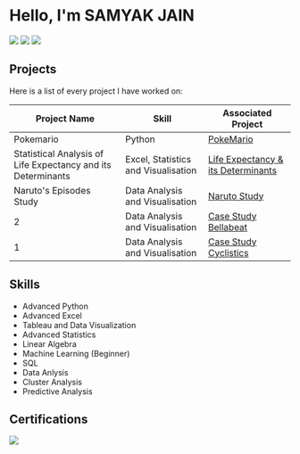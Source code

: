 # Hello, I'm SAMYAK JAIN
<a href="https://www.linkedin.com/in/samyakjain-ds"><img src="https://img.shields.io/badge/-LinkedIn-0072b1?&style=for-the-badge&logo=linkedin&logoColor=white" /></a>
<a href="https://public.tableau.com/app/profile/samyak.jain8329/vizzes"><img src="https://img.shields.io/badge/-Tableau-E97627?style=for-the-badge&logo=tableau&logoColor=white" /></a>
<a href="https://drive.google.com/file/d/1fL0WIZsXMPcdBw7X-XKYUya4ZrdLY-Sg/view?usp=sharing"><img src="https://img.shields.io/badge/-Resume-4285F4?style=for-the-badge&logo=resume&logoColor=white" /></a>


## Projects

Here is a list of every project I have worked on:


|Project Name  | Skill                                         | Associated Project                                                                                |
|--------------|-----------------------------------------------|---------------------------------------------------------------------------------------------------|
|Pokemario                                                   | Python                                        | <a href="https://github.com/SamyakJain-DS/PokeMario">PokeMario </a>                               |
|Statistical Analysis of Life Expectancy and its Determinants| Excel, Statistics and Visualisation           | <a href="https://github.com/SamyakJain-DS/Life-Expectancy">Life Expectancy & its Determinants </a>|
|Naruto's Episodes Study                                     | Data Analysis and Visualisation               | <a href="https://github.com/SamyakJain-DS/naruto-directors-analysis">Naruto Study                 |
|2             | Data Analysis and Visualisation               | <a href="https://github.com/SamyakJain-DS/bellabeat">Case Study Bellabeat                         |
|1             | Data Analysis and Visualisation               | <a href="https://github.com/SamyakJain-DS/cyclistics">Case Study Cyclistics                       |

## Skills
- Advanced Python
- Advanced Excel
- Tableau and Data Visualization
- Advanced Statistics
- Linear Algebra
- Machine Learning (Beginner)
- SQL
- Data Anlysis
- Cluster Analysis
- Predictive Analysis

## Certifications
<div>
<a href="https://coursera.org/share/08771d9d6845ed219bd47182c2c4694f"><img src="https://img.shields.io/badge/-Google%20Professional%20Data%20Analyst-4285F4?&style=for-the-badge&logo=google&logoColor=white" /></a>
</div>
